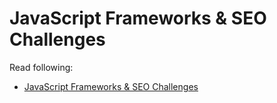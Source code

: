 # JavaScript Frameworks & SEO Challenges

Read following:

- [JavaScript Frameworks & SEO Challenges](https://medium.com/rpdstartup/javascript-frameworks-seo-challenges-903fbb2ef293)
